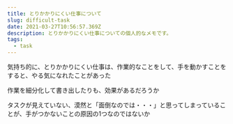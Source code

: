```yaml
---
title: とりかかりにくい仕事について
slug: difficult-task
date: 2021-03-27T10:56:57.369Z
description: とりかかりにくい仕事についての個人的なメモです。
tags:
  - task
---
```

気持ち的に、とりかかりにくい仕事は、作業的なことをして、手を動かすことをすると、やる気になれたことがあった

作業を細分化して書き出したりも、効果があるだろうか

タスクが見えていない、漠然と「面倒なのでは・・・」と思ってしまっていることが、手がつかないことの原因の1つなのではないか